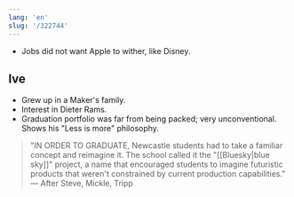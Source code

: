 ```yaml
---
lang: 'en'
slug: '/322744'
---
```


- Jobs did not want Apple to wither, like Disney.

## Ive

- Grew up in a Maker's family.
- Interest in Dieter Rams.
- Graduation portfolio was far from being packed; very unconventional. Shows his "Less is more" philosophy.

> "IN ORDER TO GRADUATE, Newcastle students had to take a familiar concept and reimagine it. The school called it the "[[Bluesky|blue sky]]" project, a name that encouraged students to imagine futuristic products that weren't constrained by current production capabilities." — After Steve, Mickle, Tripp

